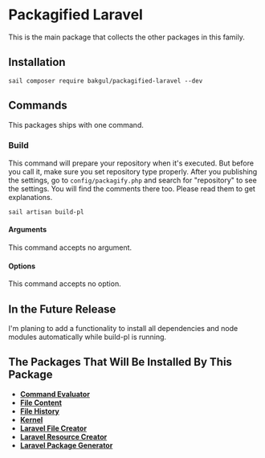 # Packagified Laravel
This is the main package that collects the other packages in this family.

## Installation
```
sail composer require bakgul/packagified-laravel --dev
```
## Commands
This packages ships with one command.

### Build
This command will prepare your repository when it's executed. But before you call it, make sure you set repository type properly. After you publishing the settings, go to ```config/packagify.php``` and search for "repository" to see the settings. You will find the comments there too. Please read them to get explanations.
```
sail artisan build-pl
```
#### Arguments
This command accepts no argument.

#### Options
This command accepts no option.

## In the Future Release
I'm planing to add a functionality to install all dependencies and node modules automatically while build-pl is running. 

## The Packages That Will Be Installed By This Package
+ **[Command Evaluator](https://github.com/bulentAkgul/command-evaluator)**
+ **[File Content](https://github.com/bulentAkgul/file-content)**
+ **[File History](https://github.com/bulentAkgul/file-history)**
+ **[Kernel](https://github.com/bulentAkgul/kernel)**
+ **[Laravel File Creator](https://github.com/bulentAkgul/laravel-file-creator)**
+ **[Laravel Resource Creator](https://github.com/bulentAkgul/laravel-resource-creator)**
+ **[Laravel Package Generator](https://github.com/bulentAkgul/laravel-package-generator)**